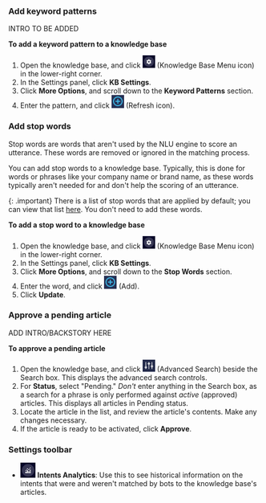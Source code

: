 
### Add keyword patterns

INTRO TO BE ADDED

**To add a keyword pattern to a knowledge base**
1. Open the knowledge base, and click <img style="width:25px" src="img/ConvoBuilder/icon_kb_settings.png"> (Knowledge Base Menu icon) in the lower-right corner.
2. In the Settings panel, click **KB Settings**.
3. Click **More Options**, and scroll down to the **Keyword Patterns** section.
4. Enter the pattern, and click <img style="width:25px" src="img/ConvoBuilder/icon_kb_add.png"> (Refresh icon).

### Add stop words

Stop words are words that aren't used by the NLU engine to score an utterance. These words are removed or ignored in the matching process.

You can add stop words to a knowledge base. Typically, this is done for words or phrases like your company name or brand name, as these words typically aren't needed for and don't help the scoring of an utterance.

{: .important}
There is a list of stop words that are applied by default; you can view that list [here](conversation-builder-best-practices-train-tune-nlu.html#nlu-stop-words). You don't need to add these words.

**To add a stop word to a knowledge base**
1. Open the knowledge base, and click <img style="width:25px" src="img/ConvoBuilder/icon_kb_settings.png"> (Knowledge Base Menu icon) in the lower-right corner.
2. In the Settings panel, click **KB Settings**.
3. Click **More Options**, and scroll down to the **Stop Words** section.
4. Enter the word, and click <img style="width:25px" src="img/ConvoBuilder/icon_kb_add.png"> (Add).
5. Click **Update**.

### Approve a pending article

ADD INTRO/BACKSTORY HERE

**To approve a pending article**

1. Open the knowledge base, and click <img style="width:25px" src="img/ConvoBuilder/icon_kb_advSearch.png"> (Advanced Search) beside the Search box.
    This displays the advanced search controls.
2. For **Status**, select "Pending." *Don't* enter anything in the Search box, as a search for a phrase is only performed against *active* (approved) articles.
    This displays all articles in Pending status. 
3. Locate the article in the list, and review the article's contents. Make any changes necessary.
4. If the article is ready to be activated, click **Approve**.

### Settings toolbar

* <img style="width:30px" src="img/ConvoBuilder/icon_kb_intentAnalytics.png"> **Intents Analytics**: Use this to see historical information on the intents that were and weren't matched by bots to the knowledge base's articles.